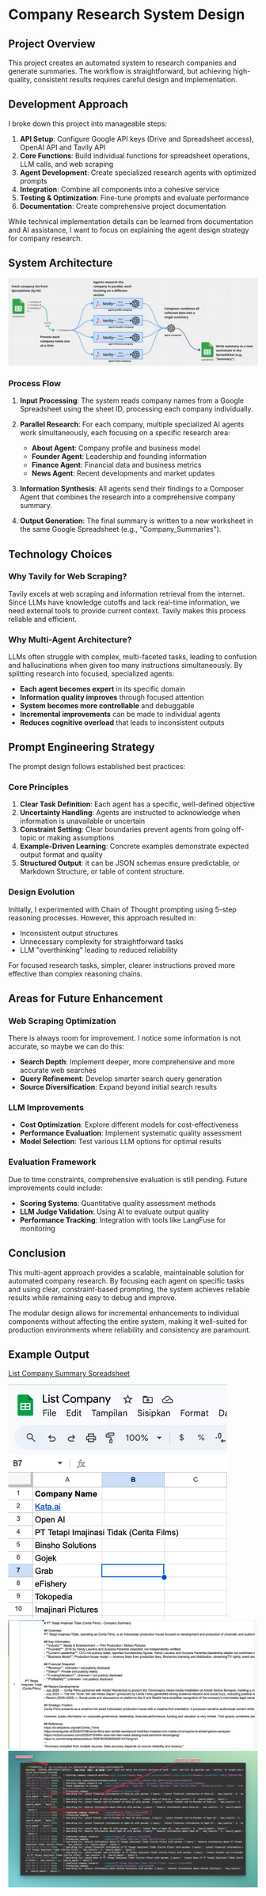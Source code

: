 # Company Research System Design

## Project Overview

This project creates an automated system to research companies and generate summaries. The workflow is straightforward, but achieving high-quality, consistent results requires careful design and implementation.

## Development Approach

I broke down this project into manageable steps:

1. **API Setup**: Configure Google API keys (Drive and Spreadsheet access), OpenAI API and Tavily API
2. **Core Functions**: Build individual functions for spreadsheet operations, LLM calls, and web scraping
3. **Agent Development**: Create specialized research agents with optimized prompts
4. **Integration**: Combine all components into a cohesive service
5. **Testing & Optimization**: Fine-tune prompts and evaluate performance
6. **Documentation**: Create comprehensive project documentation

While technical implementation details can be learned from documentation and AI assistance, I want to focus on explaining the agent design strategy for company research.

## System Architecture

![architecture](../assets/workflow/1.png)

### Process Flow

1. **Input Processing**: The system reads company names from a Google Spreadsheet using the sheet ID, processing each company individually.

2. **Parallel Research**: For each company, multiple specialized AI agents work simultaneously, each focusing on a specific research area:
   - **About Agent**: Company profile and business model
   - **Founder Agent**: Leadership and founding information  
   - **Finance Agent**: Financial data and business metrics
   - **News Agent**: Recent developments and market updates

3. **Information Synthesis**: All agents send their findings to a Composer Agent that combines the research into a comprehensive company summary.

4. **Output Generation**: The final summary is written to a new worksheet in the same Google Spreadsheet (e.g., "Company_Summaries").

## Technology Choices

### Why Tavily for Web Scraping?

Tavily excels at web scraping and information retrieval from the internet. Since LLMs have knowledge cutoffs and lack real-time information, we need external tools to provide current context. Tavily makes this process reliable and efficient.

### Why Multi-Agent Architecture?

LLMs often struggle with complex, multi-faceted tasks, leading to confusion and hallucinations when given too many instructions simultaneously. By splitting research into focused, specialized agents:

- **Each agent becomes expert** in its specific domain
- **Information quality improves** through focused attention
- **System becomes more controllable** and debuggable
- **Incremental improvements** can be made to individual agents
- **Reduces cognitive overload** that leads to inconsistent outputs

## Prompt Engineering Strategy

The prompt design follows established best practices:

### Core Principles

1. **Clear Task Definition**: Each agent has a specific, well-defined objective
2. **Uncertainty Handling**: Agents are instructed to acknowledge when information is unavailable or uncertain
3. **Constraint Setting**: Clear boundaries prevent agents from going off-topic or making assumptions
4. **Example-Driven Learning**: Concrete examples demonstrate expected output format and quality
5. **Structured Output**: it can be JSON schemas ensure predictable, or  Markdown Structure, or table of content structure.

### Design Evolution

Initially, I experimented with Chain of Thought prompting using 5-step reasoning processes. However, this approach resulted in:
- Inconsistent output structures
- Unnecessary complexity for straightforward tasks
- LLM "overthinking" leading to reduced reliability

For focused research tasks, simpler, clearer instructions proved more effective than complex reasoning chains.

## Areas for Future Enhancement

### Web Scraping Optimization
There is always room for improvement. I notice some information is not accurate, so maybe we can do this:
- **Search Depth**: Implement deeper, more comprehensive and more accurate web searches
- **Query Refinement**: Develop smarter search query generation
- **Source Diversification**: Expand beyond initial search results

### LLM Improvements
- **Cost Optimization**: Explore different models for cost-effectiveness
- **Performance Evaluation**: Implement systematic quality assessment
- **Model Selection**: Test various LLM options for optimal results

### Evaluation Framework
Due to time constraints, comprehensive evaluation is still pending. Future improvements could include:
- **Scoring Systems**: Quantitative quality assessment methods
- **LLM Judge Validation**: Using AI to evaluate output quality
- **Performance Tracking**: Integration with tools like LangFuse for monitoring

## Conclusion

This multi-agent approach provides a scalable, maintainable solution for automated company research. By focusing each agent on specific tasks and using clear, constraint-based prompting, the system achieves reliable results while remaining easy to debug and improve.

The modular design allows for incremental enhancements to individual components without affecting the entire system, making it well-suited for production environments where reliability and consistency are paramount.

## Example Output

[List Company Summary Spreadsheet](https://docs.google.com/spreadsheets/d/1Jz_FgPhoU5cfWR_vgNIAFrhJu5quipcWVtiM4G6y5fM/edit?usp=sharing)

![input](../assets/workflow/input.png)
![output](../assets/workflow/output.png)
![output logs](../assets/workflow/outputlogs.png)